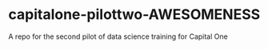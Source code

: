 # capitalone-pilottwo-AWESOMENESS
A repo for the second pilot of data science training for Capital One
